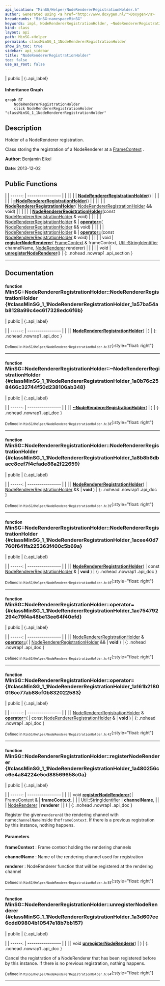 ```yaml
---
api_location: "MinSG/Helper/NodeRendererRegistrationHolder.h"
author: Generated using <a href="http://www.doxygen.nl/">Doxygen</a>
breadcrumbs: "MinSG:namespaceMinSG"
keywords: impl, NodeRendererRegistrationHolder, ~NodeRendererRegistrationHolder, NodeRendererRegistrationHolder, NodeRendererRegistrationHolder, registerNodeRenderer, unregisterNodeRenderer
kind: class
layout: api
path: MinSG->Helper
permalink: classMinSG_1_1NodeRendererRegistrationHolder
show_in_toc: true
sidebar: api_sidebar
title: "NodeRendererRegistrationHolder"
toc: false
use_as_root: false
---
```


| public |
{:.api_label}

#### Inheritance Graph

```mermaid
graph BT
	NodeRendererRegistrationHolder
	click NodeRendererRegistrationHolder "classMinSG_1_1NodeRendererRegistrationHolder"
```

## Description

Holder of a NodeRenderer registration.

Class storing the registration of a NodeRenderer at a [FrameContext](classMinSG_1_1FrameContext) .



**Author**: Benjamin Eikel



**Date**: 2013-12-02





## Public Functions

|
| ------: | ----------------- |
|  | |
|  | **[NodeRendererRegistrationHolder](#classMinSG_1_1NodeRendererRegistrationHolder_1a57ba54ab8128a99c4ec617328edc6f6b)**() |
|  | |
|  | **[~NodeRendererRegistrationHolder](#classMinSG_1_1NodeRendererRegistrationHolder_1a0b76c258466c32744f50d238106ab348)**() |
|  | |
|  | **[NodeRendererRegistrationHolder](#classMinSG_1_1NodeRendererRegistrationHolder_1a8b8b6dbacc8cef7f4cfade86a2f22659)**( [NodeRendererRegistrationHolder](classMinSG_1_1NodeRendererRegistrationHolder) && void) |
|  | |
|  | **[NodeRendererRegistrationHolder](#classMinSG_1_1NodeRendererRegistrationHolder_1acee40d7760f641fa225363f400c5b69a)**(const [NodeRendererRegistrationHolder](classMinSG_1_1NodeRendererRegistrationHolder) & void) |
|  | |
| [NodeRendererRegistrationHolder](classMinSG_1_1NodeRendererRegistrationHolder) & | **[operator=](#classMinSG_1_1NodeRendererRegistrationHolder_1ac754792294c79f4a48be13ee64f40efd)**( [NodeRendererRegistrationHolder](classMinSG_1_1NodeRendererRegistrationHolder) && void) |
|  | |
| [NodeRendererRegistrationHolder](classMinSG_1_1NodeRendererRegistrationHolder) & | **[operator=](#classMinSG_1_1NodeRendererRegistrationHolder_1a161b2180016cc77ab88cf0b832022583)**(const [NodeRendererRegistrationHolder](classMinSG_1_1NodeRendererRegistrationHolder) & void) |
|  | |
| void | **[registerNodeRenderer](#classMinSG_1_1NodeRendererRegistrationHolder_1a480256cc6e4a84224e5cd88569658c0a)**( [FrameContext](classMinSG_1_1FrameContext) & frameContext,  [Util::StringIdentifier](classUtil_1_1StringIdentifier)  channelName,  [NodeRenderer](namespaceMinSG#namespaceMinSG_1a25705f5e487e262502e1104ff4dd18c8)  renderer) |
|  | |
| void | **[unregisterNodeRenderer](#classMinSG_1_1NodeRendererRegistrationHolder_1a3d607ee6cdd09804b10547e18b7bb157)**() |
{: .nohead .nowrap1 .api_section }


-------------------------------------------------------------------

## Documentation

### <small>function</small><br/> MinSG::NodeRendererRegistrationHolder::NodeRendererRegistrationHolder {#classMinSG_1_1NodeRendererRegistrationHolder_1a57ba54ab8128a99c4ec617328edc6f6b}

| public |
{:.api_label}

|
| ------: | ----------------- |
|  |
|  **[NodeRendererRegistrationHolder](#classMinSG_1_1NodeRendererRegistrationHolder_1a57ba54ab8128a99c4ec617328edc6f6b)**( |  ) |
{: .nohead .nowrap1 .api_doc }





<sub>Defined in `MinSG/Helper/NodeRendererRegistrationHolder.h:37`</sub>{:style="float: right"}

-------------------------------------------------------------------

### <small>function</small><br/> MinSG::NodeRendererRegistrationHolder::~NodeRendererRegistrationHolder {#classMinSG_1_1NodeRendererRegistrationHolder_1a0b76c258466c32744f50d238106ab348}

| public |
{:.api_label}

|
| ------: | ----------------- |
|  |
|  **[~NodeRendererRegistrationHolder](#classMinSG_1_1NodeRendererRegistrationHolder_1a0b76c258466c32744f50d238106ab348)**( |  ) |
{: .nohead .nowrap1 .api_doc }





<sub>Defined in `MinSG/Helper/NodeRendererRegistrationHolder.h:38`</sub>{:style="float: right"}

-------------------------------------------------------------------

### <small>function</small><br/> MinSG::NodeRendererRegistrationHolder::NodeRendererRegistrationHolder {#classMinSG_1_1NodeRendererRegistrationHolder_1a8b8b6dbacc8cef7f4cfade86a2f22659}

| public |
{:.api_label}

|
| ------: | ----------------- |
|  |
|  **[NodeRendererRegistrationHolder](#classMinSG_1_1NodeRendererRegistrationHolder_1a8b8b6dbacc8cef7f4cfade86a2f22659)**( |  [NodeRendererRegistrationHolder](classMinSG_1_1NodeRendererRegistrationHolder) && | **void** ) |
{: .nohead .nowrap1 .api_doc }





<sub>Defined in `MinSG/Helper/NodeRendererRegistrationHolder.h:39`</sub>{:style="float: right"}

-------------------------------------------------------------------

### <small>function</small><br/> MinSG::NodeRendererRegistrationHolder::NodeRendererRegistrationHolder {#classMinSG_1_1NodeRendererRegistrationHolder_1acee40d7760f641fa225363f400c5b69a}

| public |
{:.api_label}

|
| ------: | ----------------- |
|  |
|  **[NodeRendererRegistrationHolder](#classMinSG_1_1NodeRendererRegistrationHolder_1acee40d7760f641fa225363f400c5b69a)**( | const [NodeRendererRegistrationHolder](classMinSG_1_1NodeRendererRegistrationHolder) & | **void** ) |
{: .nohead .nowrap1 .api_doc }





<sub>Defined in `MinSG/Helper/NodeRendererRegistrationHolder.h:40`</sub>{:style="float: right"}

-------------------------------------------------------------------

### <small>function</small><br/> MinSG::NodeRendererRegistrationHolder::operator= {#classMinSG_1_1NodeRendererRegistrationHolder_1ac754792294c79f4a48be13ee64f40efd}

| public |
{:.api_label}

|
| ------: | ----------------- |
|  |
| [NodeRendererRegistrationHolder](classMinSG_1_1NodeRendererRegistrationHolder) & **[operator=](#classMinSG_1_1NodeRendererRegistrationHolder_1ac754792294c79f4a48be13ee64f40efd)**( |  [NodeRendererRegistrationHolder](classMinSG_1_1NodeRendererRegistrationHolder) && | **void** ) |
{: .nohead .nowrap1 .api_doc }





<sub>Defined in `MinSG/Helper/NodeRendererRegistrationHolder.h:41`</sub>{:style="float: right"}

-------------------------------------------------------------------

### <small>function</small><br/> MinSG::NodeRendererRegistrationHolder::operator= {#classMinSG_1_1NodeRendererRegistrationHolder_1a161b2180016cc77ab88cf0b832022583}

| public |
{:.api_label}

|
| ------: | ----------------- |
|  |
| [NodeRendererRegistrationHolder](classMinSG_1_1NodeRendererRegistrationHolder) & **[operator=](#classMinSG_1_1NodeRendererRegistrationHolder_1a161b2180016cc77ab88cf0b832022583)**( | const [NodeRendererRegistrationHolder](classMinSG_1_1NodeRendererRegistrationHolder) & | **void** ) |
{: .nohead .nowrap1 .api_doc }





<sub>Defined in `MinSG/Helper/NodeRendererRegistrationHolder.h:42`</sub>{:style="float: right"}

-------------------------------------------------------------------

### <small>function</small><br/> MinSG::NodeRendererRegistrationHolder::registerNodeRenderer {#classMinSG_1_1NodeRendererRegistrationHolder_1a480256cc6e4a84224e5cd88569658c0a}

| public |
{:.api_label}

|
| ------: | ----------------- |
|  |
| void **[registerNodeRenderer](#classMinSG_1_1NodeRendererRegistrationHolder_1a480256cc6e4a84224e5cd88569658c0a)**( |  [FrameContext](classMinSG_1_1FrameContext) & | **frameContext**, |
| |  [Util::StringIdentifier](classUtil_1_1StringIdentifier)  | **channelName**, |
| |  [NodeRenderer](namespaceMinSG#namespaceMinSG_1a25705f5e487e262502e1104ff4dd18c8)  | **renderer** |
|   ) |
{: .nohead .nowrap1 .api_doc }



Register the given`renderer`at the rendering channel with name`channelName`inside the`frameContext`. If there is a previous registration by this instance, nothing happens.


#### Parameters
**frameContext**
:  Frame context holding the rendering channels



**channelName**
:  Name of the rendering channel used for registration



**renderer**
:  NodeRenderer function that will be registered at the rendering channel







<sub>Defined in `MinSG/Helper/NodeRendererRegistrationHolder.h:55`</sub>{:style="float: right"}

-------------------------------------------------------------------

### <small>function</small><br/> MinSG::NodeRendererRegistrationHolder::unregisterNodeRenderer {#classMinSG_1_1NodeRendererRegistrationHolder_1a3d607ee6cdd09804b10547e18b7bb157}

| public |
{:.api_label}

|
| ------: | ----------------- |
|  |
| void **[unregisterNodeRenderer](#classMinSG_1_1NodeRendererRegistrationHolder_1a3d607ee6cdd09804b10547e18b7bb157)**( |  ) |
{: .nohead .nowrap1 .api_doc }



Cancel the registration of a NodeRenderer that has been registered before by this instance. If there is no previous registration, nothing happens.



<sub>Defined in `MinSG/Helper/NodeRendererRegistrationHolder.h:64`</sub>{:style="float: right"}

-------------------------------------------------------------------

